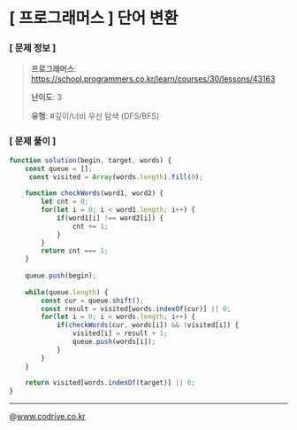 # [ 프로그래머스 ] 단어 변환

### [ 문제 정보 ]
> **프로그래머스**: https://school.programmers.co.kr/learn/courses/30/lessons/43163
> 
> **난이도**: 3
>
> **유형**: #깊이/너비 우선 탐색 (DFS/BFS)


### [ 문제 풀이 ]
```JavaScript
function solution(begin, target, words) {
    const queue = [];
     const visited = Array(words.length).fill(0);
    
    function checkWords(word1, word2) {
        let cnt = 0;
        for(let i = 0; i < word1.length; i++) {
            if(word1[i] !== word2[i]) {
                cnt += 1;
            }
        }
        return cnt === 1;
    }
    
    queue.push(begin);
    
    while(queue.length) {
        const cur = queue.shift();
        const result = visited[words.indexOf(cur)] || 0;
        for(let i = 0; i < words.length; i++) {
            if(checkWords(cur, words[i]) && !visited[i]) {
                visited[i] = result + 1;
                queue.push(words[i]);
            }
        }
    }
    
    return visited[words.indexOf(target)] || 0;
}
```


---
@www.codrive.co.kr